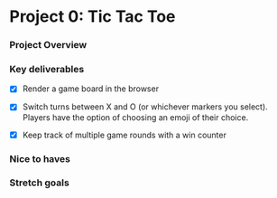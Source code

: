 # Project 0: Tic Tac Toe

### Project Overview


### Key deliverables

- [x] Render a game board in the browser
- [x] Switch turns between X and O (or whichever markers you select). Players have the option of choosing an emoji of their choice.
- [x] Keep track of multiple game rounds with a win counter



### Nice to haves

### Stretch goals


### 



